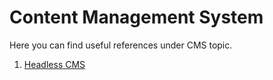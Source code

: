 # Content Management System

Here you can find useful references under CMS topic.

1. [Headless CMS](https://github.com/hqxsn/Awesome-Notes-From-Globe/tree/master/Projects/Virtualization/Kubernetes/Readme.md) 

    

